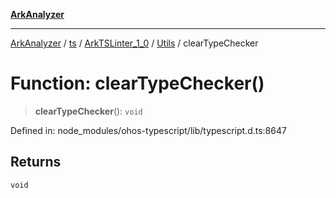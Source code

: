 [**ArkAnalyzer**](../../../../../../../../README.md)

***

[ArkAnalyzer](../../../../../../../../globals.md) / [ts](../../../../../README.md) / [ArkTSLinter\_1\_0](../../../README.md) / [Utils](../README.md) / clearTypeChecker

# Function: clearTypeChecker()

> **clearTypeChecker**(): `void`

Defined in: node\_modules/ohos-typescript/lib/typescript.d.ts:8647

## Returns

`void`
